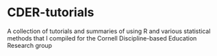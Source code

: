 # CDER-tutorials
A collection of tutorials and summaries of using R and various statistical methods that I compiled for the Cornell Discipline-based Education Research group
